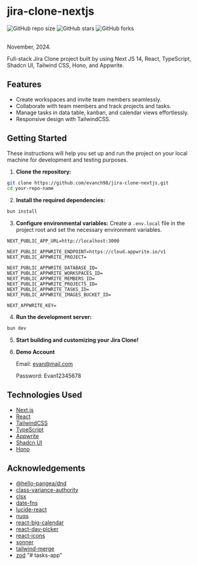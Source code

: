 # jira-clone-nextjs

![GitHub repo size](https://img.shields.io/github/repo-size/evanch98/jira-clone-nextjs)
![GitHub stars](https://img.shields.io/github/stars/evanch98/jira-clone-nextjs?style=social)
![GitHub forks](https://img.shields.io/github/forks/evanch98/jira-clone-nextjs?style=social)

<br />
November, 2024. <br />

Full-stack Jira Clone project built by using Next JS 14, React, TypeScript, Shadcn UI, Tailwind CSS, Hono, and Appwrite.

## Features

- Create workspaces and invite team members seamlessly.
- Collaborate with team members and track projects and tasks.
- Manage tasks in data table, kanban, and calendar views effortlessly.
- Responsive design with TailwindCSS.

## Getting Started

These instructions will help you set up and run the project on your local machine for development and testing purposes.

1. **Clone the repository:**

```bash
git clone https://github.com/evanch98/jira-clone-nextjs.git
cd your-repo-name
```

2. **Install the required dependencies:**

```bash
bun install
```

3. **Configure environmental variables:**
   Create a `.env.local` file in the project root and set the necessary environment variables.

```
NEXT_PUBLIC_APP_URL=http://localhost:3000

NEXT_PUBLIC_APPWRITE_ENDPOINT=https://cloud.appwrite.io/v1
NEXT_PUBLIC_APPWRITE_PROJECT=

NEXT_PUBLIC_APPWRITE_DATABASE_ID=
NEXT_PUBLIC_APPWRITE_WORKSPACES_ID=
NEXT_PUBLIC_APPWRITE_MEMBERS_ID=
NEXT_PUBLIC_APPWRITE_PROJECTS_ID=
NEXT_PUBLIC_APPWRITE_TASKS_ID=
NEXT_PUBLIC_APPWRITE_IMAGES_BUCKET_ID=

NEXT_APPWRITE_KEY=
```

4. **Run the development server:**

```bash
bun dev
```

5. **Start building and customizing your Jira Clone!**

6. **Demo Account**

   Email: evan@mail.com

   Password: Evan12345678

## Technologies Used

- [Next.js](https://nextjs.org/)
- [React](https://react.dev/)
- [TailwindCSS](https://tailwindcss.com/)
- [TypeScript](https://www.typescriptlang.org/)
- [Appwrite](https://appwrite.io/)
- [Shadcn UI](https://ui.shadcn.com/)
- [Hono](https://hono.dev/)

## Acknowledgements

- [@hello-pangea/dnd](https://www.npmjs.com/package/@hello-pangea/dnd)
- [class-variance-authority](https://www.npmjs.com/package/class-variance-authority)
- [clsx](https://www.npmjs.com/package/clsx)
- [date-fns](https://www.npmjs.com/package/date-fns)
- [lucide-react](https://www.npmjs.com/package/lucide-react)
- [nuqs](https://www.npmjs.com/package/nuqs)
- [react-big-calendar](https://www.npmjs.com/package/react-big-calendar)
- [react-day-picker](https://www.npmjs.com/package/react-day-picker)
- [react-icons](https://www.npmjs.com/package/react-icons)
- [sonner](https://www.npmjs.com/package/sonner)
- [tailwind-merge](https://www.npmjs.com/package/tailwind-merge)
- [zod](https://www.npmjs.com/package/zod)
"# tasks-app" 
